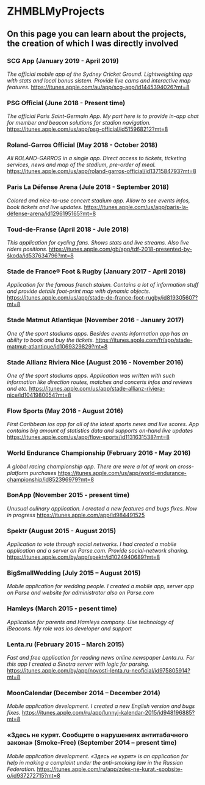 # ZHMBLMyProjects

## On this page you can learn about the projects, the creation of which I was directly involved

### SCG App  (January 2019 - April 2019)
*The official mobile app of the Sydney Cricket Ground. Lightweighting app with stats and local bonus sistem. Provide live cams and interactive map features.*
https://itunes.apple.com/au/app/scg-app/id1445394026?mt=8

### PSG Official (June 2018 - Present time)
*The official Paris Saint-Germain App. My part here is to provide in-app chat for member and beacon solutions for stadion navigation.*
https://itunes.apple.com/us/app/psg-official/id515968212?mt=8

### Roland-Garros Official (May 2018 - October 2018)
*All ROLAND-GARROS in a single app. Direct access to tickets, ticketing services, news and map of the stadium, pre-order of meal.*
https://itunes.apple.com/us/app/roland-garros-official/id1371584793?mt=8

### Paris La Défense Arena (Jule 2018 - September 2018)
*Colored and nice-to-use concert stadium app. Allow to see events infos, book tickets and live updates.*
https://itunes.apple.com/us/app/paris-la-défense-arena/id1296195165?mt=8

### Toud-de-Franse (April 2018 - Jule 2018)
*This application for cycling fans. Shows stats and live streams. Also live riders positions.*
https://itunes.apple.com/gb/app/tdf-2018-presented-by-škoda/id537634796?mt=8

### Stade de France® Foot & Rugby (January 2017 - April 2018)
*Application for the famous french staium. Contains a lot of information stuff and provide details foot-print map with dynamic objects.*
https://itunes.apple.com/us/app/stade-de-france-foot-rugby/id819305607?mt=8

### Stade Matmut Atlantique (November 2016 - January 2017)
*One of the sport stadiums apps. Besides events information app has an ability to book and buy the tickets.*
https://itunes.apple.com/fr/app/stade-matmut-atlantique/id1069329829?mt=8

### Stade Allianz Riviera Nice (August 2016 - November 2016)
*One of the sport stadiums apps. Application was written with such information like direction routes, matches and concerts infos and reviews and etc.*
https://itunes.apple.com/us/app/stade-allianz-riviera-nice/id1041980054?mt=8

### Flow Sports (May 2016 - August 2016)
*First Caribbean ios app for all of the latest sports news and live scores. App contains big amount of statistics data and supports on-hand live updates*
https://itunes.apple.com/us/app/flow-sports/id1131631538?mt=8

### World Endurance Championship (February 2016 - May 2016)
*A global racing championship app. There are were a lot of work on cross-platform purchases*
https://itunes.apple.com/us/app/world-endurance-championship/id852396979?mt=8

### BonApp (November 2015 - present time)
*Unusual culinary application. I created a new features and bugs fixes. Now in progress*
https://itunes.apple.com/app/id984491525

### Spektr (August 2015 - August 2015)
*Application to vote through social networks. I had created a mobile application and a server on Parse.com. Provide social-network sharing.*
https://itunes.apple.com/by/app/spektr/id1024940689?mt=8 

### BigSmallWedding (July 2015 – August 2015)
*Mobile application for wedding people. I created a mobile app, server app on Parse and website for administrator also on Parse.com*

### Hamleys (March 2015 - pesent time) 
*Application for parents and Hamleys company. Use technology of iBeacons. My role was ios developer and support*

### Lenta.ru (February 2015 – March 2015)
*Fast and free application for reading news online newspaper Lenta.ru. For this app I created a Sinatra server with logic for parsing.*
https://itunes.apple.com/by/app/novosti-lenta.ru-neoficial/id975805914?mt=8 

### MoonCalendar (December 2014 – December 2014)
*Mobile application development. I created a new English version and bugs fixes.*
https://itunes.apple.com/ru/app/lunnyj-kalendar-2015/id948196885?mt=8

### «Здесь не курят. Сообщите о нарушениях антитабачного закона» (Smoke-Free) (September 2014 – present time)
*Mobile application development. «Здесь не курят» is an application for help in making a complaint under the anti-smoking law in the Russian Federation.*
https://itunes.apple.com/ru/app/zdes-ne-kurat.-soobsite-o/id937272715?mt=8
 
